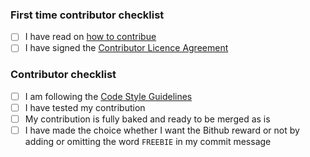 <!-- You can remove this section if you have contributed before -->
### First time contributor checklist
<!-- mark with x between the brackets -->
- [ ] I have read on [how to contribue](https://github.com/WhisperSystems/Signal-Android/blob/master/CONTRIBUTING.md)
- [ ] I have signed the [Contributor Licence Agreement](https://whispersystems.org/cla/)

### Contributor checklist
<!-- mark with x between the brackets -->
- [ ] I am following the [Code Style Guidelines](https://github.com/WhisperSystems/Signal-Android/wiki/Code-Style-Guidelines)
- [ ] I have tested my contribution
- [ ] My contribution is fully baked and ready to be merged as is
- [ ] I have made the choice whether I want the Bithub reward or not by adding or omitting the word `FREEBIE` in my commit message

<!-- PR description here -->
